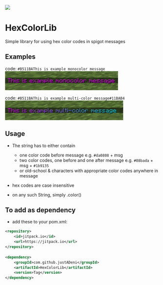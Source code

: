 [![](https://jitpack.io/v/justADeni/HexColorLib.svg)](https://jitpack.io/#justADeni/HexColorLib)
# HexColorLib
Simple library for using hex color codes in spigot messages

## Examples

code: `#B511BAThis is example monocolor message`
![monocolor](https://github.com/justADeni/HexColorLib/blob/master/src/resources/monocolor.png?raw=true)

code: `#B511BAThis is example multi-color message#11BAB4`
![monocolor](https://github.com/justADeni/HexColorLib/blob/master/src/resources/multicolor.png?raw=true)

## Usage
- The string has to either contain
	- one color code before message e.g. `#da0808` + msg
	- two color codes, one before and one after message e.g. `#08bada` + msg + `#1b9135`
	- or old-school & characters with appropriate color codes anywhere in message
	
- hex codes are case insensitive	
- on any such String, simply .color()

## To add as dependency
- add these to your pom.xml:

```xml
<repository>
	<id>jitpack.io</id>
	<url>https://jitpack.io</url>
</repository>
  
<dependency>
	<groupId>com.github.justADeni</groupId>
	<artifactId>HexColorLib</artifactId>
	<version>Tag</version>
</dependency>
```
